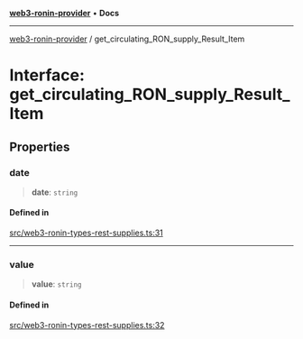 [**web3-ronin-provider**](../README.md) • **Docs**

***

[web3-ronin-provider](../globals.md) / get\_circulating\_RON\_supply\_Result\_Item

# Interface: get\_circulating\_RON\_supply\_Result\_Item

## Properties

### date

> **date**: `string`

#### Defined in

[src/web3-ronin-types-rest-supplies.ts:31](https://github.com/chuacw/web3-ronin-provider/blob/dab3da736520006c9aeb4dab1fb5f7a56228c341/src/web3-ronin-types-rest-supplies.ts#L31)

***

### value

> **value**: `string`

#### Defined in

[src/web3-ronin-types-rest-supplies.ts:32](https://github.com/chuacw/web3-ronin-provider/blob/dab3da736520006c9aeb4dab1fb5f7a56228c341/src/web3-ronin-types-rest-supplies.ts#L32)
